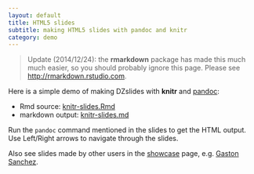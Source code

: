 ```yaml
---
layout: default
title: HTML5 slides
subtitle: making HTML5 slides with pandoc and knitr
category: demo
---
```


> Update (2014/12/24): the **rmarkdown** package has made this much much easier,
so you should probably ignore this page. Please see
<http://rmarkdown.rstudio.com>.

Here is a simple demo of making DZslides with **knitr** and [pandoc](http://johnmacfarlane.net/pandoc/):

- Rmd source: [knitr-slides.Rmd](https://github.com/yihui/knitr-examples/blob/master/009-slides.Rmd)
- markdown output: [knitr-slides.md](https://github.com/yihui/knitr-examples/blob/master/009-slides.md)

Run the `pandoc` command mentioned in the slides to get the HTML output. Use
Left/Right arrows to navigate through the slides.

Also see slides made by other users in the [showcase](/knitr/demo/showcase/) page, e.g. [Gaston Sanchez](http://gastonsanchez.wordpress.com/2012/11/19/creating-html5-slides-with-rstudio-knitr-and-pandoc/).
